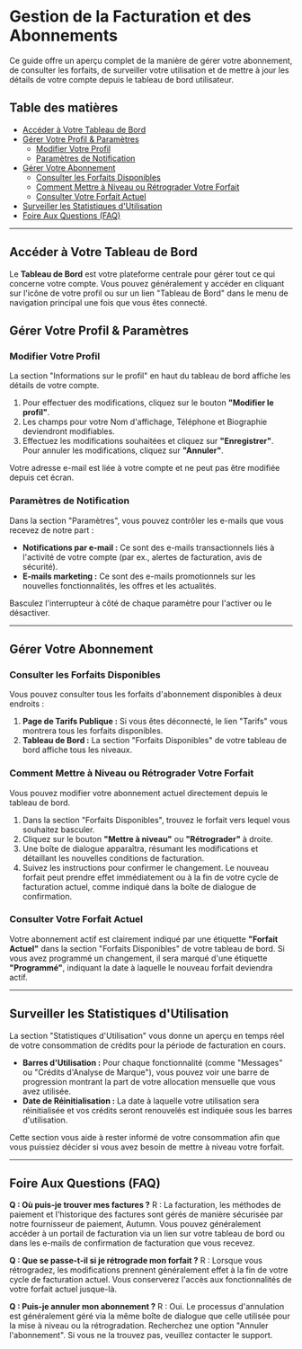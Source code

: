 # Gestion de la Facturation et des Abonnements

Ce guide offre un aperçu complet de la manière de gérer votre abonnement, de consulter les forfaits, de surveiller votre utilisation et de mettre à jour les détails de votre compte depuis le tableau de bord utilisateur.

## Table des matières

- [Accéder à Votre Tableau de Bord](#accéder-à-votre-tableau-de-bord)
- [Gérer Votre Profil & Paramètres](#gérer-votre-profil--paramètres)
  - [Modifier Votre Profil](#modifier-votre-profil)
  - [Paramètres de Notification](#paramètres-de-notification)
- [Gérer Votre Abonnement](#gérer-votre-abonnement)
  - [Consulter les Forfaits Disponibles](#consulter-les-forfaits-disponibles)
  - [Comment Mettre à Niveau ou Rétrograder Votre Forfait](#comment-mettre-à-niveau-ou-rétrograder-votre-forfait)
  - [Consulter Votre Forfait Actuel](#consulter-votre-forfait-actuel)
- [Surveiller les Statistiques d'Utilisation](#surveiller-les-statistiques-dutilisation)
- [Foire Aux Questions (FAQ)](#foire-aux-questions-faq)

---

## Accéder à Votre Tableau de Bord

Le **Tableau de Bord** est votre plateforme centrale pour gérer tout ce qui concerne votre compte. Vous pouvez généralement y accéder en cliquant sur l'icône de votre profil ou sur un lien "Tableau de Bord" dans le menu de navigation principal une fois que vous êtes connecté.

## Gérer Votre Profil & Paramètres

### Modifier Votre Profil

La section "Informations sur le profil" en haut du tableau de bord affiche les détails de votre compte.

1.  Pour effectuer des modifications, cliquez sur le bouton **"Modifier le profil"**.
2.  Les champs pour votre Nom d'affichage, Téléphone et Biographie deviendront modifiables.
3.  Effectuez les modifications souhaitées et cliquez sur **"Enregistrer"**. Pour annuler les modifications, cliquez sur **"Annuler"**.

Votre adresse e-mail est liée à votre compte et ne peut pas être modifiée depuis cet écran.

### Paramètres de Notification

Dans la section "Paramètres", vous pouvez contrôler les e-mails que vous recevez de notre part :

-   **Notifications par e-mail :** Ce sont des e-mails transactionnels liés à l'activité de votre compte (par ex., alertes de facturation, avis de sécurité).
-   **E-mails marketing :** Ce sont des e-mails promotionnels sur les nouvelles fonctionnalités, les offres et les actualités.

Basculez l'interrupteur à côté de chaque paramètre pour l'activer ou le désactiver.

---

## Gérer Votre Abonnement

### Consulter les Forfaits Disponibles

Vous pouvez consulter tous les forfaits d'abonnement disponibles à deux endroits :
1.  **Page de Tarifs Publique :** Si vous êtes déconnecté, le lien "Tarifs" vous montrera tous les forfaits disponibles.
2.  **Tableau de Bord :** La section "Forfaits Disponibles" de votre tableau de bord affiche tous les niveaux.

### Comment Mettre à Niveau ou Rétrograder Votre Forfait

Vous pouvez modifier votre abonnement actuel directement depuis le tableau de bord.

1.  Dans la section "Forfaits Disponibles", trouvez le forfait vers lequel vous souhaitez basculer.
2.  Cliquez sur le bouton **"Mettre à niveau"** ou **"Rétrograder"** à droite.
3.  Une boîte de dialogue apparaîtra, résumant les modifications et détaillant les nouvelles conditions de facturation.
4.  Suivez les instructions pour confirmer le changement. Le nouveau forfait peut prendre effet immédiatement ou à la fin de votre cycle de facturation actuel, comme indiqué dans la boîte de dialogue de confirmation.

### Consulter Votre Forfait Actuel

Votre abonnement actif est clairement indiqué par une étiquette **"Forfait Actuel"** dans la section "Forfaits Disponibles" de votre tableau de bord. Si vous avez programmé un changement, il sera marqué d'une étiquette **"Programmé"**, indiquant la date à laquelle le nouveau forfait deviendra actif.

---

## Surveiller les Statistiques d'Utilisation

La section "Statistiques d'Utilisation" vous donne un aperçu en temps réel de votre consommation de crédits pour la période de facturation en cours.

-   **Barres d'Utilisation :** Pour chaque fonctionnalité (comme "Messages" ou "Crédits d'Analyse de Marque"), vous pouvez voir une barre de progression montrant la part de votre allocation mensuelle que vous avez utilisée.
-   **Date de Réinitialisation :** La date à laquelle votre utilisation sera réinitialisée et vos crédits seront renouvelés est indiquée sous les barres d'utilisation.

Cette section vous aide à rester informé de votre consommation afin que vous puissiez décider si vous avez besoin de mettre à niveau votre forfait.

---

## Foire Aux Questions (FAQ)

**Q : Où puis-je trouver mes factures ?**
R : La facturation, les méthodes de paiement et l'historique des factures sont gérés de manière sécurisée par notre fournisseur de paiement, Autumn. Vous pouvez généralement accéder à un portail de facturation via un lien sur votre tableau de bord ou dans les e-mails de confirmation de facturation que vous recevez.

**Q : Que se passe-t-il si je rétrograde mon forfait ?**
R : Lorsque vous rétrogradez, les modifications prennent généralement effet à la fin de votre cycle de facturation actuel. Vous conserverez l'accès aux fonctionnalités de votre forfait actuel jusque-là.

**Q : Puis-je annuler mon abonnement ?**
R : Oui. Le processus d'annulation est généralement géré via la même boîte de dialogue que celle utilisée pour la mise à niveau ou la rétrogradation. Recherchez une option "Annuler l'abonnement". Si vous ne la trouvez pas, veuillez contacter le support.